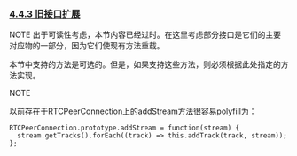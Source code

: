 ### [4.4.3 旧接口扩展](http://w3c.github.io/webrtc-pc/#legacy-interface-extensions)

NOTE
出于可读性考虑，本节内容已经过时。在这里考虑部分接口是它们的主要对应物的一部分，因为它们使现有方法重载。

本节中支持的方法是可选的。但是，如果支持这些方法，则必须根据此处指定的方法实现。

NOTE

以前存在于RTCPeerConnection上的addStream方法很容易polyfill为：

```
RTCPeerConnection.prototype.addStream = function(stream) {
  stream.getTracks().forEach((track) => this.addTrack(track, stream));
};

```
